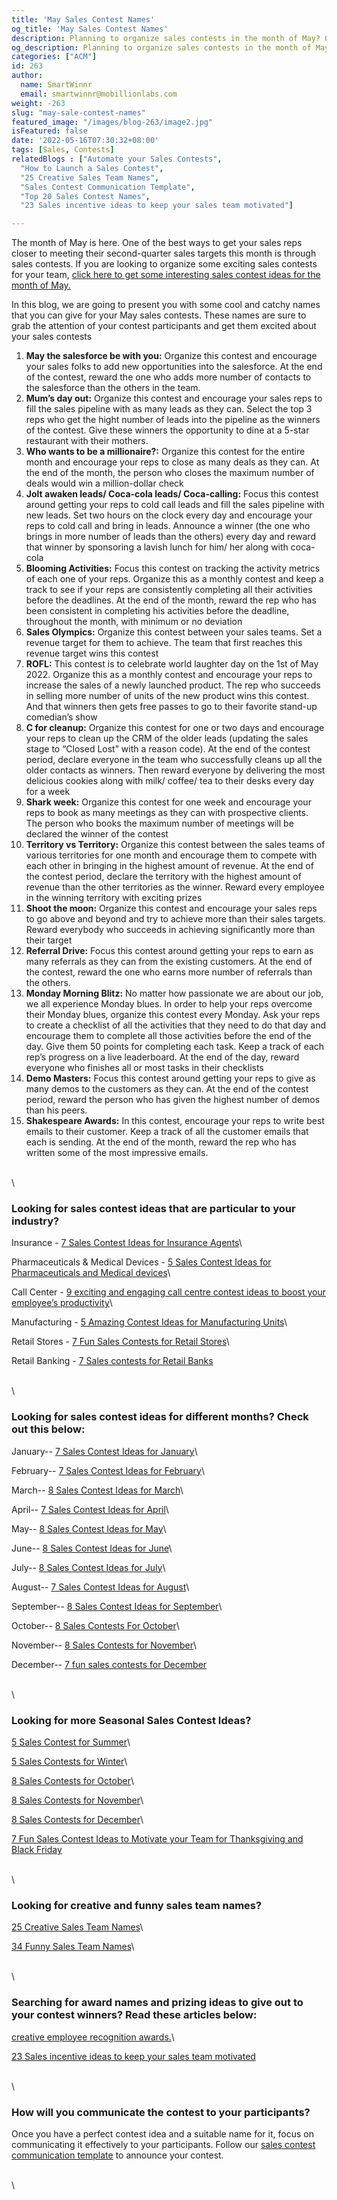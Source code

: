 ```yaml
---
title: 'May Sales Contest Names'
og_title: 'May Sales Contest Names'
description: Planning to organize sales contests in the month of May? Give these unique and catchy names to your contests in order to turn your contest participants’ attention and interest towards the contests
og_description: Planning to organize sales contests in the month of May? Give these unique and catchy names to your contests in order to turn your contest participants’ attention and interest towards the contests
categories: ["ACM"]
id: 263
author:
  name: SmartWinnr
  email: smartwinnr@mobillionlabs.com
weight: -263
slug: "may-sale-contest-names"
featured_image: "/images/blog-263/image2.jpg"
isFeatured: false
date: '2022-05-16T07:30:32+08:00'
tags: [Sales, Contests]
relatedBlogs : ["Automate your Sales Contests",
  "How to Launch a Sales Contest",
  "25 Creative Sales Team Names",
  "Sales Contest Communication Template",
  "Top 20 Sales Contest Names",
  "23 Sales incentive ideas to keep your sales team motivated"]

---
```


The month of May is here. One of the best ways to get your sales reps closer to meeting their second-quarter sales targets this month is through sales contests. If you are looking to organize some exciting sales contests for your team, [click here to get some interesting sales contest ideas for the month of May.](https://www.smartwinnr.com/post/8-sales-contest-ideas-for-may/)

In this blog, we are going to present you with some cool and catchy names that you can give for your May sales contests. These names are sure to grab the attention of your contest participants and get them excited about your sales contests

1. **May the salesforce be with you:** Organize this contest and encourage your sales folks to add new opportunities into the salesforce. At the end of the contest, reward the one who adds more number of contacts to the salesforce than the others in the team.
2. **Mum’s day out:** Organize this contest and encourage your sales reps to fill the sales pipeline with as many leads as they can. Select the top 3 reps who get the hight number of leads into the pipeline as the winners of the contest. Give these winners the opportunity to dine at a 5-star restaurant with their mothers.
3. **Who wants to be a millionaire?:** Organize this contest for the entire month and encourage your reps to close as many deals as they can. At the end of the month, the person who closes the maximum number of deals would win a million-dollar check
4. **Jolt awaken leads/ Coca-cola leads/ Coca-calling:** Focus this contest around getting your reps to cold call leads and fill the sales pipeline with new leads. Set two hours on the clock every day and encourage your reps to cold call and bring in leads. Announce a winner (the one who brings in more number of leads than the others) every day and reward that winner by sponsoring a lavish lunch for him/ her along with coca-cola
5. **Blooming Activities:** Focus this contest on tracking the activity metrics of each one of your reps. Organize this as a monthly contest and keep a track to see if your reps are consistently completing all their activities before the deadlines. At the end of the month, reward the rep who has been consistent in completing his activities before the deadline, throughout the month, with minimum or no deviation
6. **Sales Olympics:** Organize this contest between your sales teams. Set a revenue target for them to achieve. The team that first reaches this revenue target wins this contest
7. **ROFL:** This contest is to celebrate world laughter day on the 1st of May 2022. Organize this as a monthly contest and encourage your reps to increase the sales of a newly launched product. The rep who succeeds in selling more number of units of the new product wins this contest. And that winners then gets free passes to go to their favorite stand-up comedian’s show
8. **C for cleanup:** Organize this contest for one or two days and encourage your reps to clean up the CRM of the older leads (updating the sales stage to “Closed Lost” with a reason code). At the end of the contest period, declare everyone in the team who successfully cleans up all the older contacts as winners. Then reward everyone by delivering the most delicious cookies along with milk/ coffee/ tea to their desks every day for a week
9. **Shark week:** Organize this contest for one week and encourage your reps to book as many meetings as they can with prospective clients. The person who books the maximum number of meetings will be declared the winner of the contest
10. **Territory vs Territory:** Organize this contest between the sales teams of various territories for one month and encourage them to compete with each other in bringing in the highest amount of revenue. At the end of the contest period, declare the territory with the highest amount of revenue than the other territories as the winner. Reward every employee in the winning territory with exciting prizes
11. **Shoot the moon:** Organize this contest and encourage your sales reps to go above and beyond and try to achieve more than their sales targets. Reward everybody who succeeds in achieving significantly more than their target
12. **Referral Drive:** Focus this contest around getting your reps to earn as many referrals as they can from the existing customers. At the end of the contest, reward the one who earns more number of referrals than the others.
13. **Monday Morning Blitz:** No matter how passionate we are about our job, we all experience Monday blues. In order to help your reps overcome their Monday blues, organize this contest every Monday. Ask your reps to create a checklist of all the activities that they need to do that day and encourage them to complete all those activities before the end of the day. Give them  50 points for completing each task. Keep a track of each rep’s progress on a live leaderboard. At the end of the day, reward everyone who finishes all or most tasks in their checklists
14. **Demo Masters:** Focus this contest around getting your reps to give as many demos to the customers as they can. At the end of the contest period, reward the person who has given the highest number of demos than his peers.
15. **Shakespeare Awards:** In this contest, encourage your reps to write best emails to their customer. Keep a track of all the customer emails that each is sending. At the end of the month, reward the rep who has written some of the most impressive emails.

\
\

### Looking for sales contest ideas that are particular to your industry?

Insurance - [7 Sales Contest Ideas for Insurance Agents](https://smartwinnr.com/post/sales-contests-for-the-insurance-agents/)\

Pharmaceuticals & Medical Devices - [5 Sales Contest Ideas for Pharmaceuticals and Medical devices](https://smartwinnr.com/post/5-sales-contests-for-pharma-and-medical-device-companies/)\

Call Center - [9 exciting and engaging call centre contest ideas to boost your employee’s productivity](https://www.smartwinnr.com/post/9-exciting-and-engaging-call-center-contest-ideas-to-boost-your-employee-productivity/)\

Manufacturing - [5 Amazing Contest Ideas for Manufacturing Units](https://smartwinnr.com/post/5-amazing-contest-ideas-for-manufacturing-units/)\

Retail Stores - [7 Fun Sales Contests for Retail Stores](https://smartwinnr.com/post/7-fun-sales-contests-for-retail-stores/)\

Retail Banking - [7 Sales contests for Retail Banks](https://smartwinnr.com/post/7-sales-contests-for-retail-banks/)

\
\

### Looking for sales contest ideas for different months? Check out this below:

January-- [7 Sales Contest Ideas for January](https://www.smartwinnr.com/post/7-sales-contest-ideas-for-january/)\

February-- [7 Sales Contest Ideas for February](https://www.smartwinnr.com/post/7-sales-contest-ideas-for-february/)\

March-- [8 Sales Contest Ideas for March](https://www.smartwinnr.com/post/8-sales-contest-ideas-for-march/)\

April-- [7 Sales Contest Ideas for April](https://www.smartwinnr.com/post/7-sales-contest-ideas-for-april/)\

May-- [8 Sales Contest Ideas for May](https://www.smartwinnr.com/post/8-sales-contest-ideas-for-may/)\

June-- [8 Sales Contest Ideas for June](https://www.smartwinnr.com/post/8-sales-contest-ideas-for-june/)\

July-- [8 Sales Contest Ideas for July](https://www.smartwinnr.com/post/8-sales-contest-ideas-for-july-2021/)\

August-- [7 Sales Contest Ideas for August](https://www.smartwinnr.com/post/7-sales-contest-ideas-for-august/)\

September-- [8 Sales Contest Ideas for September](https://www.smartwinnr.com/post/8-sales-contest-ideas-for-september/)\ 

October-- [8 Sales Contests For October](https://smartwinnr.com/post/8-sales-contests-for-october/)\

November-- [8 Sales Contests for November](https://smartwinnr.com/post/8-sales-contests-for-november/)\

December-- [7 fun sales contests for December](https://smartwinnr.com/post/7-fun-sales-contests-for-december/)

\
\

### Looking for more Seasonal Sales Contest Ideas?

[5 Sales Contest for Summer](https://smartwinnr.com/post/5-sales-contest-for-summer/)\

[5 Sales Contests for Winter](https://smartwinnr.com/post/sales-contests-for-winter/)\

[8 Sales Contests for October](https://www.smartwinnr.com/post/8-sales-contests-for-october/)\

[8 Sales Contests for November](https://www.smartwinnr.com/post/8-sales-contests-for-november/)\

[8 Sales Contests for December](https://www.smartwinnr.com/post/7-fun-sales-contests-for-december/)\

[7 Fun Sales Contest Ideas to Motivate your Team for Thanksgiving and Black Friday](https://www.smartwinnr.com/post/7-fun-sales-contest-ideas-to-motivate-your-team-for-thanksgiving-and-black-friday/)

\
\

### Looking for creative and funny sales team names?

[25 Creative Sales Team Names](https://www.smartwinnr.com/post/25-creative-sales-team-names/)\

[34 Funny Sales Team Names](https://www.smartwinnr.com/post/funny-sales-team-names/)\

\
\

### Searching for award names and prizing ideas to give out to your contest winners? Read these articles below:

[creative employee recognition awards.](https://www.smartwinnr.com/post/creative-employee-recognition-award-names/)\

[23 Sales incentive ideas to keep your sales team motivated](https://www.smartwinnr.com/post/sales-incentive-ideas-to-keep-your-sales-team-motivated/)

\
\

### How will you communicate the contest to your participants?

Once you have a perfect contest idea and a suitable name for it, focus on communicating it effectively to your participants. Follow our [sales contest communication template](https://www.smartwinnr.com/post/sales-contest-communication-template/) to announce your contest.

\
\